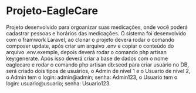 # Projeto-EagleCare
Projeto desenvolvido para orgoanizar suas medicações, onde você poderá cadastrar pessoas e horários das medicações. O sistema foi desenvolvido com o framwork Laravel, ao clonar o projeto deverá rodar o comando composer update, após criar um arquivo .env e copiar o conteúdo do arquivo .env.exemple, depois deverá rodar o comando php artisan key:generate. Após isso deverá criar a base de dados com o nome eaglecare e rodar o comando php artisan db:seed para criar usuário no DB, será criado dois tipos de usuários, o Admin de nível 1 e o Usuario de nível 2, o Admin tem o login: admin@admin; senha: Admin123, o Usuario tem o login: usuario@usuario; senha: Usuario123.
